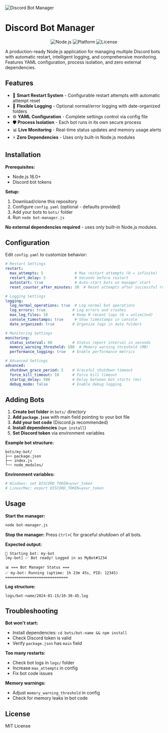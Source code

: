 ![Discord Bot Manager]([https://via.placeholder.com/1200x400/1A1A2E/FFFFFF?text=Discord+Bot+Manager](https://i.postimg.cc/TwTP4drC/u2939295587-A-vast-starfield-in-deep-space-with-countless-tin-35149212-4975-4961-b744-b7e198b51abe-2.png))

# Discord Bot Manager

<p align="center">
  <img src="https://img.shields.io/badge/Node.js-16%2B-green?style=for-the-badge&logo=node.js" alt="Node.js">
  <img src="https://img.shields.io/badge/Platform-Windows%20%7C%20Linux%20%7C%20macOS-lightgrey?style=for-the-badge" alt="Platform">
  <img src="https://img.shields.io/badge/License-MIT-blue?style=for-the-badge" alt="License">
</p>

A production-ready Node.js application for managing multiple Discord bots with automatic restart, intelligent logging, and comprehensive monitoring. Features YAML configuration, process isolation, and zero external dependencies.

## Features

- 🔄 **Smart Restart System** - Configurable restart attempts with automatic attempt reset
- 📝 **Flexible Logging** - Optional normal/error logging with date-organized folders  
- ⚙️ **YAML Configuration** - Complete settings control via config file
- 🛡️ **Process Isolation** - Each bot runs in its own secure process
- 📊 **Live Monitoring** - Real-time status updates and memory usage alerts
- ⚡ **Zero Dependencies** - Uses only built-in Node.js modules

## Installation

**Prerequisites:**
- Node.js 16.0+ 
- Discord bot tokens

**Setup:**
1. Download/clone this repository
2. Configure `config.yaml` (optional - defaults provided)
3. Add your bots to `bots/` folder
4. Run `node bot-manager.js`

**No external dependencies required** - uses only built-in Node.js modules.

## Configuration

Edit `config.yaml` to customize behavior:

```yaml
# Restart Settings
restart:
  max_attempts: 5              # Max restart attempts (0 = infinite)
  restart_delay: 3             # Seconds before restart
  autostart: true              # Auto-start bots on manager start
  reset_counter_after_minutes: 30  # Reset attempts after successful runtime

# Logging Settings  
logging:
  log_normal_operations: true  # Log normal bot operations
  log_errors: true            # Log errors and crashes
  max_log_files: 10           # Keep N recent logs (0 = unlimited)
  console_timestamps: true     # Show timestamps in console
  date_organized: true        # Organize logs in date folders

# Monitoring Settings
monitoring:
  status_interval: 60         # Status report interval in seconds
  memory_warning_threshold: 500  # Memory warning threshold (MB)
  performance_logging: true   # Enable performance metrics

# Advanced Settings
advanced:
  shutdown_grace_period: 5    # Graceful shutdown timeout
  force_kill_timeout: 10      # Force kill timeout
  startup_delay: 500          # Delay between bot starts (ms)
  debug_mode: false           # Enable debug logging
```

## Adding Bots

1. **Create bot folder** in `bots/` directory
2. **Add `package.json`** with main field pointing to your bot file
3. **Add your bot code** (Discord.js recommended)
4. **Install dependencies** (`npm install`)
5. **Set Discord token** via environment variables

**Example bot structure:**
```
bots/my-bot/
├── package.json
├── index.js
└── node_modules/
```

**Environment variables:**
```bash
# Windows: set DISCORD_TOKEN=your_token
# Linux/Mac: export DISCORD_TOKEN=your_token
```

## Usage

**Start the manager:**
```bash
node bot-manager.js
```

**Stop the manager:**
Press `Ctrl+C` for graceful shutdown of all bots.

**Expected output:**
```
🚀 Starting bot: my-bot
[my-bot] ✅ Bot ready! Logged in as MyBot#1234

📊 === Bot Manager Status ===
✅ my-bot: Running (uptime: 1h 23m 45s, PID: 12345)
============================
```

**Log structure:**
```
logs/bot-name/2024-01-15/10-30-45.log
```

## Troubleshooting

**Bot won't start:**
- Install dependencies: `cd bots/bot-name && npm install`
- Check Discord token is valid
- Verify `package.json` has `main` field

**Too many restarts:**
- Check bot logs in `logs/` folder
- Increase `max_attempts` in config
- Fix bot code issues

**Memory warnings:**
- Adjust `memory_warning_threshold` in config
- Check for memory leaks in bot code

## License

MIT License 
